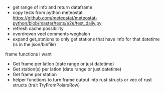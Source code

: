 * get range of info and return dataframe
* copy tests from python meteostat https://github.com/meteostat/meteostat-python/blob/master/tests/e2e/test_daily.py
* refresh cache possibility
* overdreven veel comments weghalen
* expand get_stations to only get stations that have info for that datetime (is in the json/binfile)

frame functions i want

* Get frame per latlon (date range or just datetime)
* Get station(s) per latlon (date range or just datetime)
* Get frame per station
* helper functions to turn frame output into rust structs or vec of rust structs (trait TryFromPolarsRow)